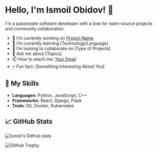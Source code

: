# Hello, I'm Ismoil Obidov! 👋

I'm a passionate software developer with a love for open-source projects and community collaboration.

- 🔭 I’m currently working on [Project Name](https://github.com/IsmoilObidov/ProjectName)
- 🌱 I’m currently learning [Technology/Language]
- 👯 I’m looking to collaborate on [Type of Projects]
- 💬 Ask me about [Topics]
- 📫 How to reach me: [Your Email](mailto:your.email@example.com)
- ⚡ Fun fact: [Something Interesting About You]

## 🚀 My Skills
- **Languages**: Python, JavaScript, C++
- **Frameworks**: React, Django, Flask
- **Tools**: Git, Docker, Kubernetes

## 📈 GitHub Stats
![Ismoil's GitHub stats](https://github-readme-stats.vercel.app/api?username=IsmoilObidov&show_icons=true&theme=radical)

![GitHub Trophy](https://github-profile-trophy.vercel.app/?username=IsmoilObidov)
